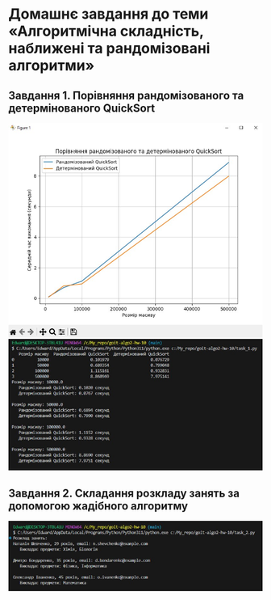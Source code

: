 # Домашнє завдання до теми «Алгоритмічна складність, наближені та рандомізовані алгоритми»


## Завдання 1. Порівняння рандомізованого та детермінованого QuickSort

![Графік QuickSort](assets/task1_image1.jpg)
![Результати QuickSort](assets/task1_image2.jpg)

## Завдання 2. Складання розкладу занять за допомогою жадібного алгоритму

![Розклад](assets/task2_image1.jpg)
